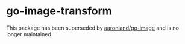 # go-image-transform

This package has been superseded by [aaronland/go-image](https://github.com/aaronland/go-image) and is no longer maintained.